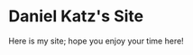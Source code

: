 
# Daniel Katz's Site

Here is my site; hope you enjoy your time here!

[//]: # (Make sure to cite the og 11ty repo)